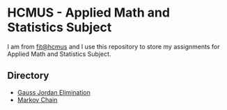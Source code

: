 # HCMUS - Applied Math and Statistics Subject

I am from [fit@hcmus](https://www.fit.hcmus.edu.vn/vn/) and I use this repository to store my assignments for Applied Math and Statistics Subject.

## Directory
- [Gauss Jordan Elimination](./Gauss_Jordan_Elimination/)
- [Markov Chain](./Markov_Chain/)
